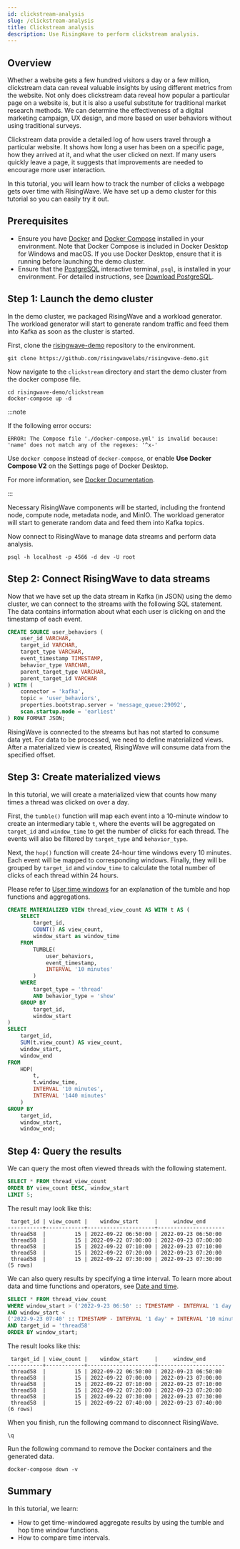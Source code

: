 ```yaml
---
id: clickstream-analysis
slug: /clickstream-analysis
title: Clickstream analysis
description: Use RisingWave to perform clickstream analysis.
---
```


## Overview

Whether a website gets a few hundred visitors a day or a few million, clickstream data can reveal valuable insights by using different metrics from the website. Not only does clickstream data reveal how popular a particular page on a website is, but it is also a useful substitute for traditional market research methods. We can determine the effectiveness of a digital marketing campaign, UX design, and more based on user behaviors without using traditional surveys.

Clickstream data provide a detailed log of how users travel through a particular website. It shows how long a user has been on a specific page, how they arrived at it, and what the user clicked on next. If many users quickly leave a page, it suggests that improvements are needed to encourage more user interaction.

In this tutorial, you will learn how to track the number of clicks a webpage gets over time with RisingWave. We have set up a demo cluster for this tutorial so you can easily try it out.


## Prerequisites

* Ensure you have [Docker](https://docs.docker.com/get-docker/) and [Docker Compose](https://docs.docker.com/compose/install/) installed in your environment. Note that Docker Compose is included in Docker Desktop for Windows and macOS. If you use Docker Desktop, ensure that it is running before launching the demo cluster.
* Ensure that the [PostgreSQL](https://www.postgresql.org/docs/current/app-psql.html) interactive terminal, `psql`, is installed in your environment. For detailed instructions, see [Download PostgreSQL](https://www.postgresql.org/download/).

## Step 1: Launch the demo cluster

In the demo cluster, we packaged RisingWave and a workload generator. The workload generator will start to generate random traffic and feed them into Kafka as soon as the cluster is started.

First, clone the [risingwave-demo](https://github.com/singularity-data/risingwave-demo) repository to the environment.

```shell
git clone https://github.com/risingwavelabs/risingwave-demo.git
```

Now navigate to the `clickstream` directory and start the demo cluster from the docker compose file. 

```shell
cd risingwave-demo/clickstream
docker-compose up -d
```

:::note

If the following error occurs:
```shell
ERROR: The Compose file './docker-compose.yml' is invalid because:
'name' does not match any of the regexes: '^x-'
```
Use `docker compose` instead of `docker-compose`, or enable **Use Docker Compose V2** on the Settings page of Docker Desktop.

For more information, see [Docker Documentation](https://docs.docker.com/compose/#compose-v2-and-the-new-docker-compose-command).

:::

Necessary RisingWave components will be started, including the frontend node, compute node, metadata node, and MinIO. The workload generator will start to generate random data and feed them into Kafka topics.

Now connect to RisingWave to manage data streams and perform data analysis.

```shell
psql -h localhost -p 4566 -d dev -U root
```

## Step 2: Connect RisingWave to data streams

Now that we have set up the data stream in Kafka (in JSON) using the demo cluster, we can connect to the streams with the following SQL statement. The data contains information about what each user is clicking on and the timestamp of each event.

```sql
CREATE SOURCE user_behaviors (
    user_id VARCHAR,
    target_id VARCHAR,
    target_type VARCHAR,
    event_timestamp TIMESTAMP,
    behavior_type VARCHAR,
    parent_target_type VARCHAR,
    parent_target_id VARCHAR
) WITH (
    connector = 'kafka',
    topic = 'user_behaviors',
    properties.bootstrap.server = 'message_queue:29092',
    scan.startup.mode = 'earliest'
) ROW FORMAT JSON;
```

RisingWave is connected to the streams but has not started to consume data yet. For data to be processed, we need to define materialized views. After a materialized view is created, RisingWave will consume data from the specified offset.

## Step 3: Create materialized views

In this tutorial, we will create a materialized view that counts how many times a thread was clicked on over a day.

First, the `tumble()` function will map each event into a 10-minute window to create an intermediary table `t`, where the events will be aggregated on `target_id` and `window_time` to get the number of clicks for each thread. The events will also be filtered by `target_type` and `behavior_type`.

Next, the `hop()` function will create 24-hour time windows every 10 minutes. Each event will be mapped to corresponding windows. Finally, they will be grouped by `target_id` and `window_time` to calculate the total number of clicks of each thread within 24 hours. 

Please refer to [User time windows](../sql/functions-operators/sql-function-time-window.md) for an explanation of the tumble and hop functions and aggregations.


```sql
CREATE MATERIALIZED VIEW thread_view_count AS WITH t AS (
    SELECT
        target_id,
        COUNT() AS view_count,
        window_start as window_time
    FROM
        TUMBLE(
            user_behaviors,
            event_timestamp,
            INTERVAL '10 minutes'
        )
    WHERE
        target_type = 'thread'
        AND behavior_type = 'show'
    GROUP BY
        target_id,
        window_start
)
SELECT
    target_id,
    SUM(t.view_count) AS view_count,
    window_start,
    window_end
FROM
    HOP(
        t,
        t.window_time,
        INTERVAL '10 minutes',
        INTERVAL '1440 minutes'
    )
GROUP BY
    target_id,
    window_start,
    window_end;
```


## Step 4: Query the results 

We can query the most often viewed threads with the following statement. 

```sql
SELECT * FROM thread_view_count
ORDER BY view_count DESC, window_start
LIMIT 5;
```

The result may look like this:

```
 target_id | view_count |    window_start     |     window_end      
-----------+------------+---------------------+---------------------
 thread58  |         15 | 2022-09-22 06:50:00 | 2022-09-23 06:50:00
 thread58  |         15 | 2022-09-22 07:00:00 | 2022-09-23 07:00:00
 thread58  |         15 | 2022-09-22 07:10:00 | 2022-09-23 07:10:00
 thread58  |         15 | 2022-09-22 07:20:00 | 2022-09-23 07:20:00
 thread58  |         15 | 2022-09-22 07:30:00 | 2022-09-23 07:30:00
(5 rows)
```

We can also query results by specifying a time interval. To learn more about data and time functions and operators, see [Date and time](https://www.risingwave.dev/docs/latest/sql-function-datetime/). 

```sql
SELECT * FROM thread_view_count
WHERE window_start > ('2022-9-23 06:50' :: TIMESTAMP - INTERVAL '1 day')
AND window_start < 
('2022-9-23 07:40' :: TIMESTAMP - INTERVAL '1 day' + INTERVAL '10 minutes')
AND target_id = 'thread58'
ORDER BY window_start;
```

The result looks like this:

```
 target_id | view_count |    window_start     |     window_end      
-----------+------------+---------------------+---------------------
 thread58  |         15 | 2022-09-22 06:50:00 | 2022-09-23 06:50:00
 thread58  |         15 | 2022-09-22 07:00:00 | 2022-09-23 07:00:00
 thread58  |         15 | 2022-09-22 07:10:00 | 2022-09-23 07:10:00
 thread58  |         15 | 2022-09-22 07:20:00 | 2022-09-23 07:20:00
 thread58  |         15 | 2022-09-22 07:30:00 | 2022-09-23 07:30:00
 thread58  |         15 | 2022-09-22 07:40:00 | 2022-09-23 07:40:00
(6 rows)
```

When you finish, run the following command to disconnect RisingWave.

```shell
\q
```

Run the following command to remove the Docker containers and the generated data.

```shell
docker-compose down -v
```

## Summary

In this tutorial, we learn:

* How to get time-windowed aggregate results by using the tumble and hop time window functions.
* How to compare time intervals. 


